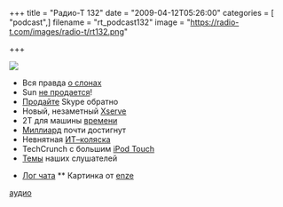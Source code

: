 +++
title = "Радио-Т 132"
date = "2009-04-12T05:26:00"
categories = [ "podcast",]
filename = "rt_podcast132"
image = "https://radio-t.com/images/radio-t/rt132.png"

+++

![](https://radio-t.com/images/radio-t/rt132.png)

- Вся правда [о слонах](http://evernote.com)
- Sun [не продается](http://habrahabr.ru/blogs/Sun/56613/)!
- [Продайте](http://www.techcrunch.com/2009/04/10/report-founders-want-to-buy-skype-from-ebay/) Skype обратно
- Новый, незаметный [Xserve](http://hard.compulenta.ru/417385/)
- 2Т для машины [времени](http://www.appleinsider.com/articles/09/04/06/image_hinting_at_2tb_time_capsule_likely_an_oversight.html)
- [Миллиард](http://www.techcrunch.com/2009/04/10/when-will-apple-hit-1-billion-app-downloads/) почти достигнут
- Невнятная [ИТ–коляска](http://www.engadget.com/2009/04/07/gm-and-segways-p-u-m-a-unveiled-and-no-this-isnt-a-joke/)
- TechCrunch с большим [iPod Touch](http://www.crunchgear.com/2009/04/09/crunchtablet-hits-the-net-a-little-early/)
- [Темы](http://radio-t.com/temi_dlja_vipuskov/temy-dlya-132/) наших слушателей

* [ Лог чата](http://chat.radio-t.com/logs/radio-t-132.html)
** Картинка от [enze](http://enze.livejournal.com/34218.html)


[аудио](http://cdn.radio-t.com/rt_podcast132.mp3)
<audio src="http://cdn.radio-t.com/rt_podcast132.mp3" preload="none"></audio>